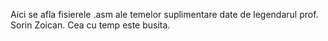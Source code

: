 Aici se afla fisierele .asm ale temelor suplimentare date de legendarul prof. Sorin Zoican. Cea cu temp este busita.
